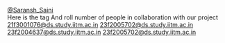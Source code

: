 [@Saransh_Saini](/u/saransh_saini)  
Here is the tag
And roll number of people in collaboration with our project
21f3001076@ds.study.iitm.ac.in
23f2005702@ds.study.iitm.ac.in
23f2004637@ds.study.iitm.ac.in
23f2005702@ds.study.iitm.ac.in